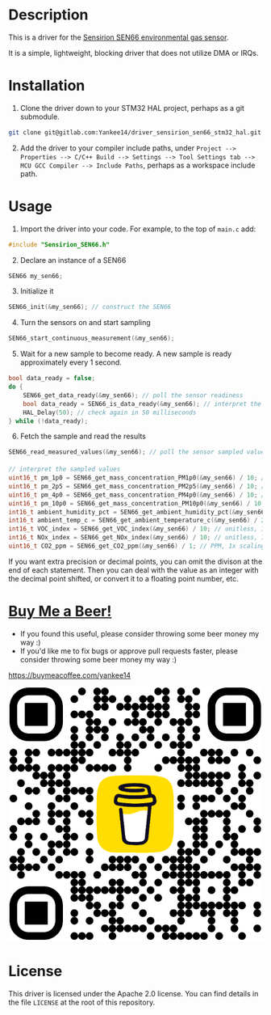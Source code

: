# Description

This is a driver for the [Sensirion SEN66 environmental gas sensor](https://www.digikey.com/short/bd481vz2).

It is a simple, lightweight, blocking driver that does not utilize DMA or IRQs.

# Installation

1. Clone the driver down to your STM32 HAL project, perhaps as a git submodule.

```BASH
git clone git@gitlab.com:Yankee14/driver_sensirion_sen66_stm32_hal.git my_stm_project/Drivers/Sensirion_SEN66
```

2. Add the driver to your compiler include paths, under `Project --> Properties --> C/C++ Build --> Settings --> Tool Settings tab --> MCU GCC Compiler --> Include Paths`, perhaps as a workspace include path.

# Usage

1. Import the driver into your code. For example, to the top of `main.c` add:

```c
#include "Sensirion_SEN66.h"
```

2. Declare an instance of a SEN66

```c
SEN66 my_sen66;
```

3. Initialize it

```c
SEN66_init(&my_sen66); // construct the SEN66
```

4. Turn the sensors on and start sampling

```c
SEN66_start_continuous_measurement(&my_sen66);
```

5. Wait for a new sample to become ready. A new sample is ready approximately every 1 second.

```c
bool data_ready = false;
do {
    SEN66_get_data_ready(&my_sen66); // poll the sensor readiness
    bool data_ready = SEN66_is_data_ready(&my_sen66); // interpret the readiness result as a boolean
    HAL_Delay(50); // check again in 50 milliseconds
} while (!data_ready);

```

6. Fetch the sample and read the results

```c
SEN66_read_measured_values(&my_sen66); // poll the sensor sampled values

// interpret the sampled values
uint16_t pm_1p0 = SEN66_get_mass_concentration_PM1p0(&my_sen66) / 10; // ug/m^3, 10x scaling
uint16_t pm_2p5 = SEN66_get_mass_concentration_PM2p5(&my_sen66) / 10; // ug/m^3, 10x scaling
uint16_t pm_4p0 = SEN66_get_mass_concentration_PM4p0(&my_sen66) / 10; // ug/m^3, 10x scaling
uint16_t pm_10p0 = SEN66_get_mass_concentration_PM10p0(&my_sen66) / 10; // ug/m^3, 10x scaling
int16_t ambient_humidity_pct = SEN66_get_ambient_humidity_pct(&my_sen66) / 100; // RH%, 100x scaling
int16_t ambient_temp_c = SEN66_get_ambient_temperature_c(&my_sen66) / 200; // deg C, 200x scaling
int16_t VOC_index = SEN66_get_VOC_index(&my_sen66) / 10; // unitless, 10x scaling
int16_t NOx_index = SEN66_get_NOx_index(&my_sen66) / 10; // unitless, 10x scaling
uint16_t CO2_ppm = SEN66_get_CO2_ppm(&my_sen66) / 1; // PPM, 1x scaling
```

If you want extra precision or decimal points, you can omit the divison at the end of each statement. Then you can deal with the value as an integer with the decimal point shifted, or convert it to a floating point number, etc.

# [Buy Me a Beer!](https://buymeacoffee.com/yankee14)

* If you found this useful, please consider throwing some beer money my way :)
* If you'd like me to fix bugs or approve pull requests faster, please consider throwing some beer money my way :)

https://buymeacoffee.com/yankee14

![author donation link](bmc_qr.png)

# License

This driver is licensed under the Apache 2.0 license. You can find details in the file `LICENSE` at the root of this repository.
